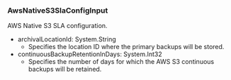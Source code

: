 ### AwsNativeS3SlaConfigInput
AWS Native S3 SLA configuration.

- archivalLocationId: System.String
  - Specifies the location ID where the primary backups will be stored.
- continuousBackupRetentionInDays: System.Int32
  - Specifies the number of days for which the AWS S3 continuous backups will be retained. 
